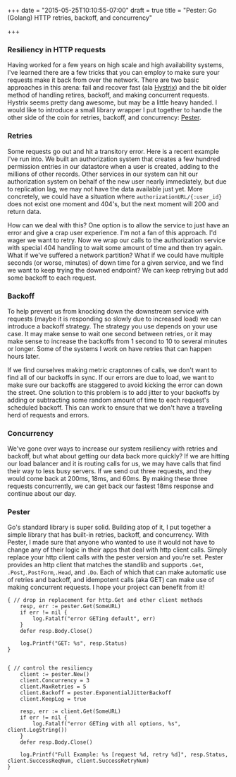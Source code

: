 +++
date = "2015-05-25T10:10:55-07:00"
draft = true
title = "Pester: Go (Golang) HTTP retries, backoff, and concurrency"

+++

### Resiliency in HTTP requests

Having worked for a few years on high scale and high availability systems, I've learned there are a few tricks that you can employ to make sure your requests make it back from over the network. There are two basic approaches in this arena: fail and recover fast (ala [Hystrix](https://github.com/Netflix/Hystrix)) and the bit older method of handling retires, backoff, and making concurrent requests. Hystrix seems pretty dang awesome, but may be a little heavy handed. I would like to introduce a small library wrapper I put together to handle the other side of the coin for retries, backoff, and concurrency: [Pester](https://github.com/sethgrid/pester).

### Retries

Some requests go out and hit a transitory error. Here is a recent example I've run into. We built an authorization system that creates a few hundred permission entries in our datastore when a user is created, adding to the millions of other records. Other services in our system can hit our authorization system on behalf of the new user nearly immediately, but due to replication lag, we may not have the data available just yet. More concretely, we could have a situation where `authorizationURL/{:user_id}` does not exist one moment and 404's, but the next moment will 200 and return data.

How can we deal with this? One option is to allow the service to just have an error and give a crap user experience. I'm not a fan of this approach. I'd wager we want to retry. Now we wrap our calls to the authorization service with special 404 handling to wait some amount of time and then try again. What if we've suffered a network partition? What if we could have multiple seconds (or worse, minutes) of down time for a given service, and we find we want to keep trying the downed endpoint? We can keep retrying but add some backoff to each request.

### Backoff

To help prevent us from knocking down the downstream service with requests (maybe it is responding so slowly due to increased load) we can introduce a backoff strategy. The strategy you use depends on your use case. It may make sense to wait one second between retries, or it may make sense to increase the backoffs from 1 second to 10 to several minutes or longer. Some of the systems I work on have retries that can happen hours later.

If we find ourselves making metric craptonnes of calls, we don't want to find all of our backoffs in sync. If our errors are due to load, we want to make sure our backoffs are staggered to avoid kicking the error can down the street. One solution to this problem is to add jitter to your backoffs by adding or subtracting some random amount of time to each request's scheduled backoff. This can work to ensure that we don't have a traveling herd of requests and errors.

### Concurrency

We've gone over ways to increase our system resiliency with retries and backoff, but what about getting our data back more quickly? If we are hitting our load balancer and it is routing calls for us, we may have calls that find their way to less busy servers. If we send out three requests, and they would come back at 200ms, 18ms, and 60ms. By making these three requests concurrently, we can get back our fastest 18ms response and continue about our day.

### Pester

Go's standard library is super solid. Building atop of it, I put together a simple library that has built-in retries, backoff, and concurrency. With Pester, I made sure that anyone who wanted to use it would not have to change any of their logic in their apps that deal with http client calls. Simply replace your http client calls with the pester version and you're set. Pester provides an http client that matches the standlib and supports `.Get`, `.Post`,`.PostForm`,`.Head`, and `.Do`. Each of which that can make automatic use of retries and backoff, and idempotent calls (aka GET) can make use of making concurrent requests. I hope your project can benefit from it!

```
{ // drop in replacement for http.Get and other client methods
    resp, err := pester.Get(SomeURL)
    if err != nil {
        log.Fatalf("error GETing default", err)
    }
    defer resp.Body.Close()

    log.Printf("GET: %s", resp.Status)
}


{ // control the resiliency
    client := pester.New()
    client.Concurrency = 3
    client.MaxRetries = 5
    client.Backoff = pester.ExponentialJitterBackoff
    client.KeepLog = true

    resp, err := client.Get(SomeURL)
    if err != nil {
        log.Fatalf("error GETing with all options, %s", client.LogString())
    }
    defer resp.Body.Close()

    log.Printf("Full Example: %s [request %d, retry %d]", resp.Status, client.SuccessReqNum, client.SuccessRetryNum)
}
```